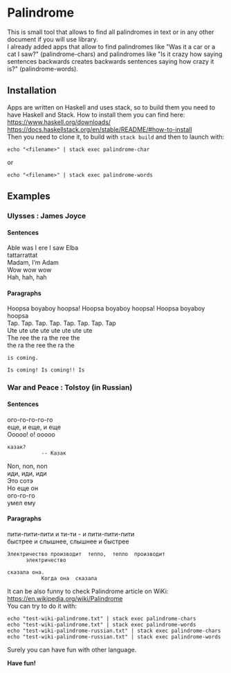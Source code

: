 # Palindrome

This is small tool that allows to find all palindromes in text or in any other document if you will use library.  
I already added apps that allow to find palindromes like "Was it a car or a cat I saw?" (palindrome-chars) and palindromes like "Is it crazy how saying sentences backwards creates backwards sentences saying how crazy it is?" (palindrome-words).  

## Installation

Apps are written on Haskell and uses stack, so to build them you need to have Haskell and Stack. How to install them you can find here:
https://www.haskell.org/downloads/  
https://docs.haskellstack.org/en/stable/README/#how-to-install  
Then you need to clone it, to build with `stack build` and then to launch with:  
```
echo "<filename>" | stack exec palindrome-char
```
or  
```
echo "<filename>" | stack exec palindrome-words
```

## Examples

### Ulysses : James Joyce
#### Sentences

Able was I ere I saw Elba  
tattarrattat  
Madam, I’m Adam  
Wow wow wow  
Hah, hah, hah  

#### Paragraphs

Hoopsa boyaboy hoopsa! Hoopsa boyaboy hoopsa! Hoopsa boyaboy hoopsa  
Tap. Tap. Tap. Tap. Tap. Tap. Tap. Tap  
Ute ute ute ute ute ute ute ute  
The ree the ra the ree the  
the ra the ree the ra the  
```
is coming.

Is coming! Is coming!! Is
```

### War and Peace : Tolstoy (in Russian)
#### Sentences

ого-го-го-го-го  
еще, и еще, и еще  
Ооооо!  о!  ооооо  
```
казак?
           -- Казак
```
Non, non,  non  
иди,  иди,  иди  
Это сотэ  
Но еще он  
ого-го-го  
умел  ему  

#### Paragraphs

пити-пити-пити  и  ти-ти   -  и  пити-пити-пити  
быстрее и слышнее, слышнее и быстрее  
```
Электричество производит  тепло,  тепло  производит
      электричество
```
```
сказала она.
           Когда она  сказала
```

It can be also funny to check Palindrome article on WiKi:  
https://en.wikipedia.org/wiki/Palindrome  
You can try to do it with:  
```
echo "test-wiki-palindrome.txt" | stack exec palindrome-chars
echo "test-wiki-palindrome.txt" | stack exec palindrome-words
echo "test-wiki-palindrome-russian.txt" | stack exec palindrome-chars
echo "test-wiki-palindrome-russian.txt" | stack exec palindrome-words
```

Surely you can have fun with other language.

**Have fun!**
